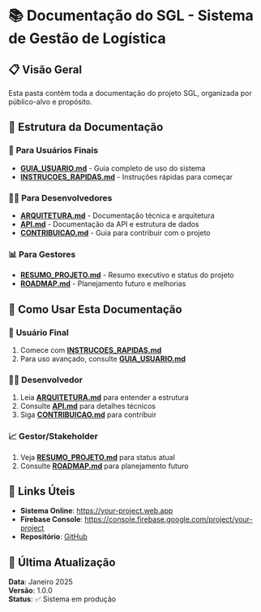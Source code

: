 # 📚 Documentação do SGL - Sistema de Gestão de Logística

## 📋 Visão Geral

Esta pasta contém toda a documentação do projeto SGL, organizada por público-alvo e propósito.

## 📁 Estrutura da Documentação

### 🚀 **Para Usuários Finais**

- **[GUIA_USUARIO.md](./GUIA_USUARIO.md)** - Guia completo de uso do sistema
- **[INSTRUCOES_RAPIDAS.md](./INSTRUCOES_RAPIDAS.md)** - Instruções rápidas para começar

### 👨‍💻 **Para Desenvolvedores**

- **[ARQUITETURA.md](./ARQUITETURA.md)** - Documentação técnica e arquitetura
- **[API.md](./API.md)** - Documentação da API e estrutura de dados
- **[CONTRIBUICAO.md](./CONTRIBUICAO.md)** - Guia para contribuir com o projeto

### 📊 **Para Gestores**

- **[RESUMO_PROJETO.md](./RESUMO_PROJETO.md)** - Resumo executivo e status do projeto
- **[ROADMAP.md](./ROADMAP.md)** - Planejamento futuro e melhorias

## 🎯 **Como Usar Esta Documentação**

### 👤 **Usuário Final**

1. Comece com **[INSTRUCOES_RAPIDAS.md](./INSTRUCOES_RAPIDAS.md)**
2. Para uso avançado, consulte **[GUIA_USUARIO.md](./GUIA_USUARIO.md)**

### 👨‍💻 **Desenvolvedor**

1. Leia **[ARQUITETURA.md](./ARQUITETURA.md)** para entender a estrutura
2. Consulte **[API.md](./API.md)** para detalhes técnicos
3. Siga **[CONTRIBUICAO.md](./CONTRIBUICAO.md)** para contribuir

### 📈 **Gestor/Stakeholder**

1. Veja **[RESUMO_PROJETO.md](./RESUMO_PROJETO.md)** para status atual
2. Consulte **[ROADMAP.md](./ROADMAP.md)** para planejamento futuro

## 🔗 **Links Úteis**

- **Sistema Online**: https://your-project.web.app
- **Firebase Console**: https://console.firebase.google.com/project/your-project
- **Repositório**: [GitHub](https://github.com/seu-usuario/logistica)

## 📝 **Última Atualização**

**Data**: Janeiro 2025  
**Versão**: 1.0.0  
**Status**: ✅ Sistema em produção
